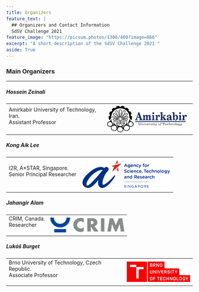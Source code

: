 ```yaml
---
title: Organizers
feature_text: |
  ## Organizers and Contact Information
  SdSV Challenge 2021
feature_image: "https://picsum.photos/1300/400?image=866"
excerpt: "A short description of the SdSV Challenge 2021 "
aside: True
---
```

### Main Organizers
---
##### Hossein Zeinali
<table border="0">
 <tr>
    <td>
    Amirkabir University of Technology, Iran. <br>
    Assistant Professor <br><br>
    </td>
    <td>
    <img align="right" width="260" src="/images/aut_logo_b&w_v1.png">
    </td>
 </tr>
</table>

##### Kong Aik Lee
<table border="0">
 <tr>
    <td>
    I2R, A*STAR, Singapore. <br>
    Senior Principal Researcher <br><br>
    </td>
    <td>
    <img align="right" width="240" src="/images/i2r_logo.png">
    </td>
 </tr>
</table>

##### Jahangir Alam
<table border="0">
 <tr>
    <td>
    CRIM, Canada. <br>
    Researcher <br><br>
    </td>
    <td>
    <img align="right" width="200" src="/images/logo_CRIM_300dpi.jpg">
    </td>
 </tr>
</table>

##### Lukáš Burget
<table border="0">
 <tr>
    <td>
    Brno University of Technology, Czech Republic. <br>
    Associate Professor <br><br>
    </td>
    <td>
    <img align="right" width="180" src="/images/but_logo.jpg">
    </td>
 </tr>
</table>

